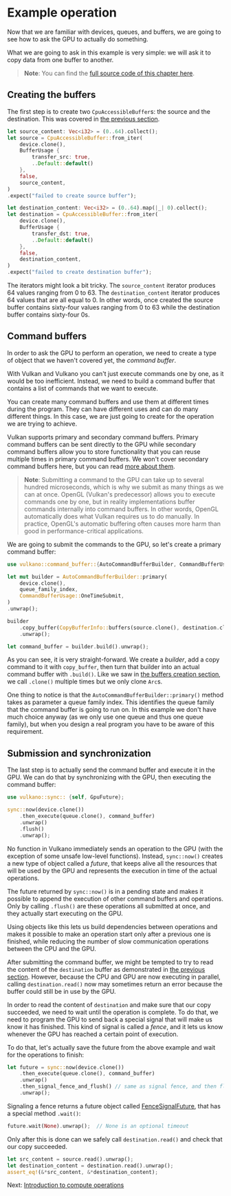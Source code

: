 # Example operation

Now that we are familiar with devices, queues, and buffers, we are going to see how to ask the GPU
to actually do something.

What we are going to ask in this example is very simple: we will ask it to copy data from one
buffer to another.

> **Note**: You can find the [full source code of this chapter
> here](https://github.com/vulkano-rs/vulkano-www/blob/master/chapter_code/src/bin/buffer_creation.rs).

## Creating the buffers

The first step is to create two `CpuAccessibleBuffer`s: the source and the destination. This
was covered in [the previous section](/guide/buffer-creation).

```rust
let source_content: Vec<i32> = (0..64).collect();
let source = CpuAccessibleBuffer::from_iter(
    device.clone(),
    BufferUsage {
        transfer_src: true,
        ..Default::default()
    },
    false,
    source_content,
)
.expect("failed to create source buffer");

let destination_content: Vec<i32> = (0..64).map(|_| 0).collect();
let destination = CpuAccessibleBuffer::from_iter(
    device.clone(),
    BufferUsage {
        transfer_dst: true,
        ..Default::default()
    },
    false,
    destination_content,
)
.expect("failed to create destination buffer");
```

The iterators might look a bit tricky. The `source_content` iterator produces 64 values ranging
from 0 to 63. The `destination_content` iterator produces 64 values that are all equal to 0.
In other words, once created the source buffer contains sixty-four values ranging from 0 to 63
while the destination buffer contains sixty-four 0s.

## Command buffers

In order to ask the GPU to perform an operation, we need to create a type of object that we
haven't covered yet, the *command buffer*.

With Vulkan and Vulkano you can't just execute commands one by one, as it would be too inefficient.
Instead, we need to build a command buffer that contains a list of commands that we want to
execute.

You can create many command buffers and use them at different times during the program. They can have
different uses and can do many different things. In this case, we are just going to create for the
operation we are trying to achieve.

Vulkan supports primary and secondary command buffers. Primary command buffers can be sent directly to the GPU
while secondary command buffers allow you to store functionality that you can reuse multiple times in primary command buffers.
We won't cover secondary command buffers here, but you can read
[more about them](https://docs.rs/vulkano/0.31.0/vulkano/command_buffer/index.html).

> **Note**: Submitting a command to the GPU can take up to several hundred microseconds, which is
> why we submit as many things as we can at once.
> OpenGL (Vulkan's predecessor) allows you to execute commands one by one, but in reality
> implementations buffer commands internally into command buffers. In other words, OpenGL
> automatically does what Vulkan requires us to do manually. In practice, OpenGL's automatic
> buffering often causes more harm than good in performance-critical applications.

We are going to submit the commands to the GPU, so let's create a primary command buffer:

```rust
use vulkano::command_buffer::{AutoCommandBufferBuilder, CommandBufferUsage, CopyBufferInfo};

let mut builder = AutoCommandBufferBuilder::primary(
    device.clone(),
    queue_family_index,
    CommandBufferUsage::OneTimeSubmit,
)
.unwrap();

builder
    .copy_buffer(CopyBufferInfo::buffers(source.clone(), destination.clone()))
    .unwrap();

let command_buffer = builder.build().unwrap();
```

As you can see, it is very straight-forward. We create a *builder*, add a copy command to it with
`copy_buffer`, then turn that builder into an actual command buffer with `.build()`. Like we saw in
[the buffers creation section](/guide/buffer-creation), we call `.clone()` multiple times but we
only clone `Arc`s.

One thing to notice is that the `AutoCommandBufferBuilder::primary()` method takes as
parameter a queue family index. This identifies the queue family that the command buffer is going to run on.
In this example we don't have much choice anyway (as we only use one queue and thus one queue
family), but when you design a real program you have to be aware of this requirement.

## Submission and synchronization

The last step is to actually send the command buffer and execute it in the GPU.
We can do that by synchronizing with the GPU, then executing the command buffer:

```rust
use vulkano::sync:: {self, GpuFuture};

sync::now(device.clone())
    .then_execute(queue.clone(), command_buffer)
    .unwrap()
    .flush()
    .unwrap();
```

No function in Vulkano immediately sends an operation to the GPU
(with the exception of some unsafe low-level functions). Instead, `sync::now()` creates a new
type of object called a *future*, that keeps alive all the resources that will be used by the GPU
and represents the execution in time of the actual operations.

The future returned by `sync::now()` is in a pending state and makes it possible to append the execution of other command
buffers and operations. Only by calling `.flush()` are these operations all submitted at once, and
they actually start executing on the GPU.

Using objects like this lets us build dependencies between operations and makes
it possible to make an operation start only after a previous one is finished, while reducing the number
of slow communication operations between the CPU and the GPU.

After submitting the command buffer, we might be tempted to try to read the content of the
`destination` buffer as demonstrated in [the previous section](/guide/buffer-creation).
However, because the CPU and GPU are now executing in parallel, calling `destination.read()`
now may sometimes return an error because the buffer could still be in use by the GPU.

In order to read the content of `destination` and make sure that our copy succeeded, we need to
wait until the operation is complete. To do that, we need to program the GPU to send back a special
signal that will make us know it has finished. This kind of signal is called a *fence*, and it lets us
know whenever the GPU has reached a certain point of execution.

To do that, let's actually save the future from the above example and wait for the operations to finish:

```rust
let future = sync::now(device.clone())
    .then_execute(queue.clone(), command_buffer)
    .unwrap()
    .then_signal_fence_and_flush() // same as signal fence, and then flush
    .unwrap();
```

Signaling a fence returns a future object called
[FenceSignalFuture](https://docs.rs/vulkano/0.30.0/vulkano/sync/struct.FenceSignalFuture.html),
that has a special method `.wait()`:

```rust
future.wait(None).unwrap();  // None is an optional timeout
```

Only after this is done can we safely call `destination.read()` and check that our copy succeeded.

```rust
let src_content = source.read().unwrap();
let destination_content = destination.read().unwrap();
assert_eq!(&*src_content, &*destination_content);
```

Next: [Introduction to compute operations](/guide/compute-intro)

